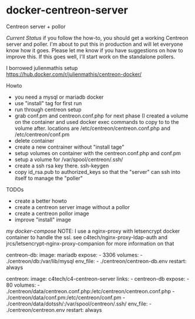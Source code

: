 # docker-centreon-server
Centreon server + pollor

*Current Status*
if you follow the how-to, you should get a working Centreon server and poller. I'm about to put this in production and will let everyone know how it goes. Please let me know if you have suggestions on how to improve this. If this goes well, I'll start work on the standalone pollers.


I borrowed julienmathis setup https://hub.docker.com/r/julienmathis/centreon-docker/

Howto
* you need a mysql or mariadb docker
* use "install" tag for first run
* run through centreon setup
* grab conf.pm and centreon.conf.php for next phase (I created a volume on the container 
      and used docker exec commands to copy to to the volume after. locations are 
      /etc/centreon/centreon.conf.php and /etc/centreon/conf.pm
* delete container
* create a new contrainer without "install tage"
* setup volumes on container with the centreon.conf.php and conf.pm
* setup a volume for /var/spool/centreon/.ssh/
* create a ssh rsa key there. ssh-keygen
* copy id_rsa.pub to authorized_keys so that the "server" can ssh into itself to manage the "poller"

TODOs
* create a better howto
* create a centreon server image without a pollor
* create a centreon pollor image
* improve "install" image

*my docker-compose*
NOTE: I use a nginx-proxy with letsencrypt docker container to handle the ssl. see c4tech/nginx-proxy-ldap-auth and jrcs/letsencrypt-nginx-proxy-companion for more information on that

centreon-db:
  image: mariadb
  expose:
    - 3306
  volumes:
    - ./centreon/db:/var/lib/mysql
  env_file: 
    - ./centreon/centreon-db.env
  restart: always

centreon:
  image: c4tech/c4-centreon-server
  links:
    - centreon-db
  expose:
    - 80
  volumes:
    - ./centreon/data/centreon.conf.php:/etc/centreon/centreon.conf.php
    - ./centreon/data/conf.pm:/etc/centreon/conf.pm
    - ./centreon/data/dotssh/:/var/spool/centreon/.ssh/
  env_file:
    - ./centreon/centreon.env
  restart: always
